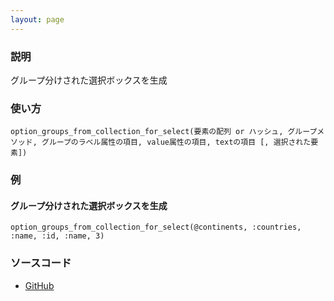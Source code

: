 ```yaml
---
layout: page
---
```

### 説明
グループ分けされた選択ボックスを生成

### 使い方
    option_groups_from_collection_for_select(要素の配列 or ハッシュ, グループメソッド, グループのラベル属性の項目, value属性の項目, textの項目 [, 選択された要素])

### 例
#### グループ分けされた選択ボックスを生成
    option_groups_from_collection_for_select(@continents, :countries, :name, :id, :name, 3)

### ソースコード
* [GitHub](https://github.com/rails/rails/blob/f33d52c95217212cbacc8d5e44b5a8e3cdc6f5b3/actionview/lib/action_view/helpers/form_options_helper.rb#L461)